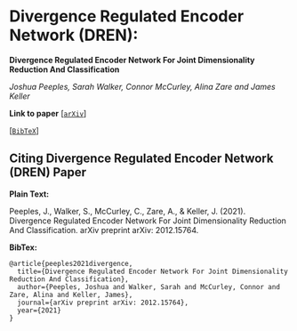 # Divergence Regulated Encoder Network (DREN):
**Divergence Regulated Encoder Network For Joint Dimensionality Reduction And Classification**

_Joshua Peeples, Sarah Walker, Connor McCurley, Alina Zare and James Keller_

**Link to paper**
[[`arXiv`](https://arxiv.org/abs/2012.15764)]

[[`BibTeX`](#CitingHist)]

## <a name="CitingHist"></a>Citing Divergence Regulated Encoder Network (DREN) Paper

**Plain Text:**

Peeples, J., Walker, S., McCurley, C., Zare, A., & Keller, J. (2021). Divergence Regulated Encoder Network For Joint Dimensionality Reduction And Classification. arXiv preprint arXiv: 2012.15764.

**BibTex:**
```
@article{peeples2021divergence,
  title={Divergence Regulated Encoder Network For Joint Dimensionality Reduction And Classification},
  author={Peeples, Joshua and Walker, Sarah and McCurley, Connor and Zare, Alina and Keller, James},
  journal={arXiv preprint arXiv: 2012.15764},
  year={2021}
}
```

